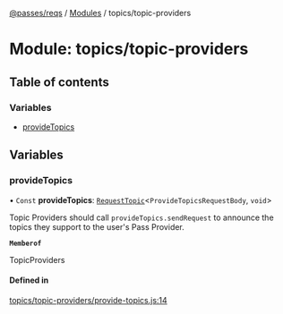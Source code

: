 [@passes/reqs](../README.md) / [Modules](../modules.md) / topics/topic-providers

# Module: topics/topic-providers

## Table of contents

### Variables

- [provideTopics](topics_topic_providers.md#providetopics)

## Variables

### provideTopics

• `Const` **provideTopics**: [`RequestTopic`](../classes/main.RequestTopic.md)\<`ProvideTopicsRequestBody`, `void`\>

Topic Providers should call `provideTopics.sendRequest` to announce the topics they support to the user's Pass Provider.

**`Memberof`**

TopicProviders

#### Defined in

[topics/topic-providers/provide-topics.js:14](https://github.com/passes-org/passes/blob/4a9c88f/packages/reqs/topics/topic-providers/provide-topics.js#L14)
